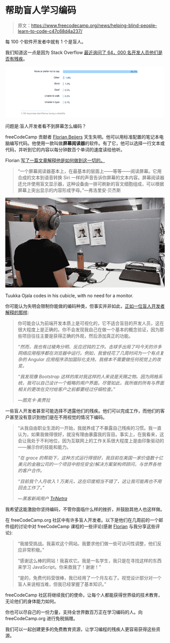 # 帮助盲人学习编码

> 原文：<https://www.freecodecamp.org/news/helping-blind-people-learn-to-code-c47c68d4a237/>

每 100 个软件开发者中就有 1 个是盲人。

我们知道这一点是因为 Stack Overflow [最近询问了 64，000 名开发人员他们是否有残疾](https://fcc.im/2qp6ddh)。

![7fowan6zWKXqSNFR19RftPKaPbCv-oKWw8m6](img/0a5718d75aaef0254d4b53ec50d2f531.png)

问题是:盲人开发者看不到屏幕怎么编码？

freeCodeCamp 贡献者 [Florian Beijers](https://www.freecodecamp.org/news/helping-blind-people-learn-to-code-c47c68d4a237/undefined) 天生失明。他可以用标准配置的笔记本电脑编写代码。他使用一款叫做**屏幕阅读器**的软件。有了它，他可以选择一行文本或代码，并听到它的内容以每分钟数百个单词的速度读给他听。

Florian [写了一篇文章解释他是如何做到这一切的。](https://fcc.im/2pS32rM)

> “一个屏幕阅读器基本上，在最基本的层面上——等等——阅读屏幕。它用合成的文本到语音转换 Siri 一样的声音告诉你屏幕的文本内容。屏幕阅读器还允许使用盲文显示器，这种设备由一排可刷新的盲文细胞组成，可以根据屏幕上突出显示的内容形成字母。”—弗洛里安·贝杰斯

![X-ZbFoJn8DBYykF0I12p5syWSaCnUrcjwliN](img/57f3c7f858bb2890a59583ab7b3fdd20.png)

Tuukka Ojala codes in his cubicle, with no need for a monitor.

你可能认为失明会限制你能做的编码种类，但事实并非如此，[正如一位盲人开发者解释的那样](https://www.vincit.fi/en/blog/software-development-450-words-per-minute/):

> 你可能会认为前端开发本质上是可视化的，它不适合盲目的开发人员，这在很大程度上是正确的。你不会发现我自己在做一个基本的概念验证，因为那些项目往往主要是获得正确的外观，然后添加真正的功能。
> 
> *“然而，我也有过棱角分明、反应迟钝的工作。击球手出局了吗今天的许多网络应用程序都在浏览器中运行。例如，我曾经花了几周时间为一个有点复杂的 Angular 应用程序添加国际化支持。我根本不需要做任何视觉上的改变。*
> 
> *“我发现像 Bootstrap 这样的库对我这样的人来说是天赐之物。因为网格系统，我可以自己设计一个粗略的用户界面。尽管如此，我所做的所有与界面相关的更改在交付给客户之前都要经过仔细检查。”*
> 
> *—图克卡·奥贾拉*

一些盲人开发者甚至可能选择不透露他们的残疾。他们可以完成工作，而他们的客户甚至没有意识到他们是在不用视觉的情况下编码。

> “从我自由职业生涯的一开始，我就养成了不暴露自己残疾的习惯。我一直认为，如果我做得很好，就没有理由暴露我的盲目。事实上，在我看来，这会让我处于不利地位，因为互联网上的工作关系很大程度上是由印象驱动的——展示你的技能和能力。
> 
> *“在 grace 的帮助下，这种方式运行得很好，我目前在美国一家价值数十亿美元的金融公司的一个项目中担任安全/解决方案架构师顾问，与世界各地的客户合作。*
> 
> *“目前我个人月收入 1 万美元，这在印度相当不错了，这让我可能再也不用回去工作了。”*
> 
> *—黑客新闻用户 [TriNetra](https://news.ycombinator.com/item?id=11887301)*

我希望这能激励你坚持编码，不管你面临什么样的挫折，并鼓励其他人也这样做。

在 freeCodeCamp.org 社区中有许多盲人开发者。以下是他们在几周前的一个邮件组的讨论中对 freeCodeCamp 课程的一些评论(感谢 [Florian](https://www.freecodecamp.org/news/helping-blind-people-learn-to-code-c47c68d4a237/undefined) 与我分享这些评论):

> “我接受挑战。我喜欢这个网站。我要求他们做一些可访问性调整，他们反应非常积极。”
> 
> “感谢这么棒的网站！我喜欢它。我是一名学生，我只是在寻找这样的东西来学习 JavaScript。你来救我了！谢谢！”
> 
> “是的，免费代码营很棒，我已经用了一个月左右了。视觉设计部分对一个盲人来说相当难，但我已经掌握了基本知识。”

freeCodeCamp 社区将继续我们的使命，让每个人都能获得世界级的技术教育，无论他们的身体能力如何。

你也可以尽自己的一份力量，支持全世界数百万正在学习编码的人。向 freeCodeCamp.org 进行免税捐赠。

我们可以一起创建更多的免费教育资源，让学习编程的残疾人更容易获得这些资源。